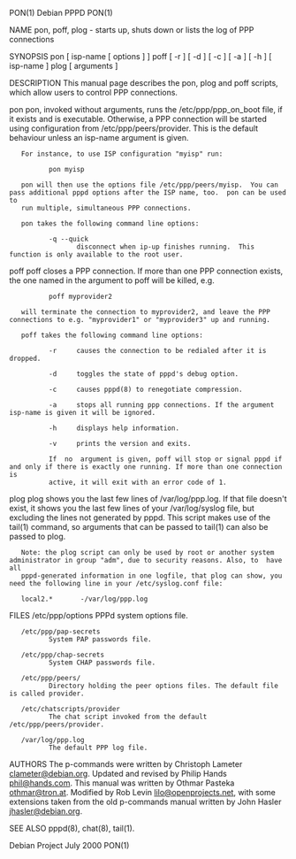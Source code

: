 PON(1)                                                              Debian PPPD                                                             PON(1)

NAME
       pon, poff, plog - starts up, shuts down or lists the log of PPP connections

SYNOPSIS
       pon [ isp-name [ options ] ]
       poff [ -r ] [ -d ] [ -c ] [ -a ] [ -h ] [ isp-name ]
       plog [ arguments ]

DESCRIPTION
       This manual page describes the pon, plog and poff scripts, which allow users to control PPP connections.

   pon
       pon,  invoked  without  arguments,  runs the /etc/ppp/ppp_on_boot file, if it exists and is executable. Otherwise, a PPP connection will be
       started using configuration from /etc/ppp/peers/provider.  This is the default behaviour unless an isp-name argument is given.

       For instance, to use ISP configuration "myisp" run:

              pon myisp

       pon will then use the options file /etc/ppp/peers/myisp.  You can pass additional pppd options after the ISP name, too.  pon can be used to
       run multiple, simultaneous PPP connections.

       pon takes the following command line options:

              -q --quick
                     disconnect when ip-up finishes running.  This function is only available to the root user.

   poff
       poff closes a PPP connection. If more than one PPP connection exists, the one named in the argument to poff will be killed, e.g.

              poff myprovider2

       will terminate the connection to myprovider2, and leave the PPP connections to e.g. "myprovider1" or "myprovider3" up and running.

       poff takes the following command line options:

              -r     causes the connection to be redialed after it is dropped.

              -d     toggles the state of pppd's debug option.

              -c     causes pppd(8) to renegotiate compression.

              -a     stops all running ppp connections. If the argument isp-name is given it will be ignored.

              -h     displays help information.

              -v     prints the version and exits.

              If  no  argument is given, poff will stop or signal pppd if and only if there is exactly one running. If more than one connection is
              active, it will exit with an error code of 1.

   plog
       plog shows you the last few lines of /var/log/ppp.log. If that file doesn't exist, it shows you the last few lines of your  /var/log/syslog
       file,  but  excluding  the  lines  not generated by pppd.  This script makes use of the tail(1) command, so arguments that can be passed to
       tail(1) can also be passed to plog.

       Note: the plog script can only be used by root or another system administrator in group "adm", due to security reasons. Also, to  have  all
       pppd-generated information in one logfile, that plog can show, you need the following line in your /etc/syslog.conf file:

       local2.*       -/var/log/ppp.log

FILES
       /etc/ppp/options
              PPPd system options file.

       /etc/ppp/pap-secrets
              System PAP passwords file.

       /etc/ppp/chap-secrets
              System CHAP passwords file.

       /etc/ppp/peers/
              Directory holding the peer options files. The default file is called provider.

       /etc/chatscripts/provider
              The chat script invoked from the default /etc/ppp/peers/provider.

       /var/log/ppp.log
              The default PPP log file.

AUTHORS
       The p-commands were written by Christoph Lameter <clameter@debian.org>.  Updated and revised by Philip Hands <phil@hands.com>.
       This  manual was written by Othmar Pasteka <othmar@tron.at>. Modified by Rob Levin <lilo@openprojects.net>, with some extensions taken from
       the old p-commands manual written by John Hasler <jhasler@debian.org>.

SEE ALSO
       pppd(8), chat(8), tail(1).

Debian Project                                                       July 2000                                                              PON(1)
